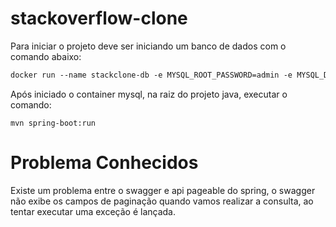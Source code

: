 # stackoverflow-clone

Para iniciar o projeto deve ser iniciando um banco de dados com o comando abaixo:

```dockerfile 
docker run --name stackclone-db -e MYSQL_ROOT_PASSWORD=admin -e MYSQL_DATABASE=stackoverflow-clone-db -p 3306:3306 -d mysql
```

Após iniciado o container mysql, na raiz do projeto java, executar o comando:

```editorconfig
mvn spring-boot:run
```

# Problema Conhecidos

Existe um problema entre o swagger e api pageable do spring, o swagger não exibe os campos de paginação quando vamos realizar a consulta, ao tentar executar uma exceção é lançada.